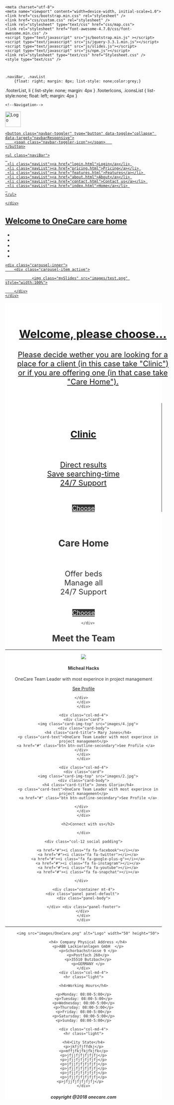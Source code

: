 <html lang="en">
<head>
      
    <meta charset="utf-8">
	<meta name="viewport" content="width=device-width, initial-scale=1.0">
	<link href="css/bootstrap.min.css" rel="stylesheet" />
	<link href="css/custom.css" rel="stylesheet" />
	<link rel="stylesheet" type="text/css" href="css/map.css">
	<link rel="stylesheet" href="font-awesome-4.7.0/css/font-awesome.min.css" />
	<script type="text/javascript" src="js/bootstrap.min.js" ></script>
	<script type="text/javascript" src="js/jquery-3.3.1.min.js"></script>
	<script type="text/javascript" src="js/slides.js"></script>
	<script type="text/javascript" src="js/npm.js"></script>
	<link rel="stylesheet" type="text/css" href="Stylesheet.css" />
	<style type="text/css" />



	.naviBar, .navList
		{float: right; margin: 8px; list-style: none;color:grey;}
  

 .footerList, li
 {
 	list-style: none;
	margin: 4px
 }
 .footerIcons, .iconsList
 {
	list-style:none;
	float: left;
	margin: 4px
 }
	</style>
	 <title>OneCare</title>

</head>
<body>

	



	<!--Navigation-->
<div class="container col-lg-12 bg-warning ">
	<a class"navbar-brand" href="#"><img src="images/OneCare.png" alt="Logo" width="50" height="50">

	<button class="navbar-toggler" type="button" data-toggle="collapse" data-target="navbarResponsive">
		<span class="navbar-toggler-icon"></span>	
	</button>

	<ul class="naviBar">
	 
	 <li class="navList"><a href="login.html">Login</a></li> 
     <li class="navList"><a href="pricing.html">Pricing</a></li> 
     <li class="navList"><a href="features.html">Features</a></li> 
	 <li class="navList"><a href="about.html">About</a></li> 
	 <li class="navList"><a href="contact.html">Contact us</a></li> 
	 <li class="navList"><a href="index.html">Home</a></li>	
	 
	</ul>

    </div>
 <h2 style="font-size: 25px;";>Welcome to OneCare care home </h2>
 	
   <!--- slides -->

  <div  id="slides" class="carousel slide" data-ride="carousel">
      <ul class="carousel-indicators">
 	     <li data-target="#slides" data-slide-to="1" class="active"></li>
 	     <li data-target="#slides" data-slide-to="1"></li>	
 	      <li data-target="#slides" data-slide-to="2"></li>
 	      <li data-target="#slides" data-slide-to="3"></li>
 	      <li data-target="#slides" data-slide-to="4"></li>
       </ul>

 	<div class="carousel-inner">
 		<div class="carousel-item active">

    		    <img class="mySlides" src="images/test.png" style="width:100%">

        </div>
    </div>
    

<center>
 <div class="container row"  style="text-align:center;background: #FFF;color: #333;">
 	<div style="width:100%; padding: 30px">
 		<h2 style="font-size: 36px;font-weight: 300px;">Welcome, please choose...</h2>
 		<p style="font-size: 24px">Please decide wether you are looking for a place for a client (in this case take "Clinic")
                                   or if you are offering one (in that case take "Care Home").</p>
 	</div>
  <div class="col-sm-6" style="border-right: 1px solid #333;height: 350px;">
  		<div style="text-align:center;padding: 40px">
  			<h2  style="font-size: 30px;">Clinic</h2>
  			<br/>
  			<p style="font-size: 24px;">
  			 Direct results<br/>
             Save searching-time<br/>
             24/7 Support</p>
<br/>

<a href="Clinic.html" style="width: 100px;margin-bottom: : 210px;background: #333;color: #f7f7f7;font-size: 20px">Choose</a> 
  		</div>
  </div>
  <div class="col-sm-6" style="height: 350px;">
  		<div style="text-align:center;padding: 40px">
  			<h2  style="font-size: 30px;">Care Home</h2>
  			<br/>
  			<p style="font-size: 24px;">
  			Offer beds<br/>
            Manage all <br/>
            24/7 Support</p>
<br/>
<a href="care home.html" style="width: 100px;margin-bottom: : 210px;background: #333;color: #f7f7f7;font-size: 20px">Choose</a>  

  		</div>
  </div>
 
</div>
 	
 <!--- Meet the team -->

 <div class="container-fluid padding">
 <div class="row Welcome text-center">
 	  <div class="col-12">
         <h1 class="display-4"> Meet the Team </h1>
 	  </div>
       <hr>
 </div>
 </div>

 <!--- Cards -->

 <div class="container-fluid padding">
 	<div class="row padding"> 
    <div class="col-md-4">
    <div class="card">
    	<img class="card-img-top" src="images/3.jpg">
    <div class="card-body">
    	<h4 class="card-title"> Micheal Hacks</h4>
    	<p class="card-text">OneCare Team Leader with most experince in project management</p>
    	<a href="#" class="btn btn-outline-secondary">See Profile </a>
    	
    </div>	
    </div>
    </div>

    <div class="col-md-4">
    <div class="card">
    	<img class="card-img-top" src="images/4.jpg">
    <div class="card-body">
    	<h4 class="card-title"> Mary Jones</h4>
    	<p class="card-text">OneCare Team Leader with most experince in project management</p>
    	<a href="#" class="btn btn-outline-secondary">See Profile </a>	
    </div>	
    </div>
    </div>

    <div class="col-md-4">
    <div class="card">
    	<img class="card-img-top" src="images/2.jpg">
    <div class="card-body">
    	<h4 class="card-title"> Jones Gloria</h4>
    	<p class="card-text">OneCare Team Leader with most experince in project management</p>
    	<a href="#" class="btn btn-outline-secondary">See Profile </a>
    	
    </div>	
    </div>
    </div>

 </div>
 </div>

<!--- Connect -->

<div class="container-fluid padding">
<div class="row text-center padding">
	<div class="col-12">

		<h2>Connect with us</h2>

    </div>

	<div class="col-12 social padding">

		<a href="#"><i class="fa fa-facebook"></i></a>
		<a href="#"><i class="fa fa-twitter"></i></a>
		<a href="#"><i class="fa fa-google-plus-g"></i></a>
		<a href="#"><i class="fa fa-instagram"></i></a>
		<a href="#"><i class="fa fa-youtube"></i></a>
		<a href="#"><i class="fa fa-snapchat"></i></a>
		
	</div>	
</div>	
</div>

<!--- Footer -->

<footer 

    <div class="container mt-4">
    <div class="panel panel-default"> 
 	<div class="panel-body">
    
 	</div> <div class="panel-footer">
 	</div> 
    </div>
    </div>
    

 <div class="container-fluid padding">
 <div class="row text-center">
 	<div class="col-md-4">
 		<hr class="light">

 		<img src="images/OneCare.png" alt="Logo" width="50" height="50">

 		<h4> Company Physical Address </h4>
 		<p>ABB Lackieranlagen GmbH  </p>
 		<p>Schorbachstrasse 9 </p>
 		<p>Postfach 260</p>
 		<p>35510 Butzbach</p>
 		<p>GERMANY </p>
 	</div>
 	<div class="col-md-4">
 	<hr class="light">

 	<h4>Working Hours</h4>

 	<p>Monday: 08:00-5:00</p>
 	<p>Tuesday: 08:00-5:00</p>
 	<p>Wednesday: 08:00-5:00</p>
 	<p>Thursday: 08:00-5:00</p>
 	<p>Friday: 08:00-5:00</p>
 	<p>Satursday: 08:00-5:00</p>
 	<p>Sunday: 08:00-5:00</p>

   </div>

 	<div class="col-md-4">
 	<hr class="light">

 	<h4>City State</h4>
 	<p>jkfjfjffdkj</p>
 	<p>mffjfkjfkjfkjfk</p>
 	<p>jfjjfjfjfjfjfj</p>
 	<p>jfjjfjfjfjfjfj</p>
 	<p>jfjjfjfjfjfjfj</p>
 	<p>jfjjfjfjfjfjfj</p>
 	<p>jfjjfjfjfjfjfj</p>
 	<p>jfjjfjfjfjfjfj</p>
 	<p>jfjjfjfjfjfjfj</p>	
 	</div>

<div class="col-12"
   <hr class="light">
   <h5>copyright @2018 onecare.com </h5>	
</div>

 </div>
 </div>
	
</footer>

</body>
</html>



